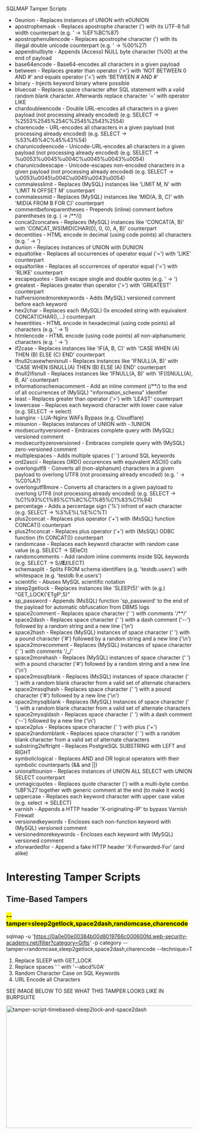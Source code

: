 SQLMAP Tamper Scripts

* 0eunion - Replaces instances of <int> UNION with <int>e0UNION
* apostrophemask - Replaces apostrophe character (') with its UTF-8 full width counterpart (e.g. ' -> %EF%BC%87)
* apostrophenullencode - Replaces apostrophe character (') with its illegal double unicode counterpart (e.g. ' -> %00%27)
* appendnullbyte - Appends (Access) NULL byte character (%00) at the end of payload
* base64encode - Base64-encodes all characters in a given payload
* between - Replaces greater than operator ('>') with 'NOT BETWEEN 0 AND #' and equals operator ('=') with 'BETWEEN # AND #'
* binary - Injects keyword binary where possible
* bluecoat - Replaces space character after SQL statement with a valid random blank character. Afterwards replace character '=' with operator LIKE
* chardoubleencode - Double URL-encodes all characters in a given payload (not processing already encoded) (e.g. SELECT -> %2553%2545%254C%2545%2543%2554)
* charencode - URL-encodes all characters in a given payload (not processing already encoded) (e.g. SELECT -> %53%45%4C%45%43%54)
* charunicodeencode - Unicode-URL-encodes all characters in a given payload (not processing already encoded) (e.g. SELECT -> %u0053%u0045%u004C%u0045%u0043%u0054)
* charunicodeescape - Unicode-escapes non-encoded characters in a given payload (not processing already encoded) (e.g. SELECT -> \u0053\u0045\u004C\u0045\u0043\u0054)
* commalesslimit - Replaces (MySQL) instances like 'LIMIT M, N' with 'LIMIT N OFFSET M' counterpart
* commalessmid - Replaces (MySQL) instances like 'MID(A, B, C)' with 'MID(A FROM B FOR C)' counterpart
* commentbeforeparentheses - Prepends (inline) comment before parentheses (e.g. ( -> /**/()
* concat2concatws - Replaces (MySQL) instances like 'CONCAT(A, B)' with 'CONCAT_WS(MID(CHAR(0), 0, 0), A, B)' counterpart
* decentities - HTML encode in decimal (using code points) all characters (e.g. ' -> &#39;)
* dunion - Replaces instances of <int> UNION with <int>DUNION
* equaltolike - Replaces all occurrences of operator equal ('=') with 'LIKE' counterpart
* equaltorlike - Replaces all occurrences of operator equal ('=') with 'RLIKE' counterpart
* escapequotes - Slash escape single and double quotes (e.g. ' -> \')
* greatest - Replaces greater than operator ('>') with 'GREATEST' counterpart
* halfversionedmorekeywords - Adds (MySQL) versioned comment before each keyword
* hex2char - Replaces each (MySQL) 0x<hex> encoded string with equivalent CONCAT(CHAR(),...) counterpart
* hexentities - HTML encode in hexadecimal (using code points) all characters (e.g. ' -> &#x31;)
* htmlencode - HTML encode (using code points) all non-alphanumeric characters (e.g. ' -> &#39;)
* if2case - Replaces instances like 'IF(A, B, C)' with 'CASE WHEN (A) THEN (B) ELSE (C) END' counterpart
* ifnull2casewhenisnull - Replaces instances like 'IFNULL(A, B)' with 'CASE WHEN ISNULL(A) THEN (B) ELSE (A) END' counterpart
* ifnull2ifisnull - Replaces instances like 'IFNULL(A, B)' with 'IF(ISNULL(A), B, A)' counterpart
* informationschemacomment - Add an inline comment (/**/) to the end of all occurrences of (MySQL) "information_schema" identifier
* least - Replaces greater than operator ('>') with 'LEAST' counterpart
* lowercase - Replaces each keyword character with lower case value (e.g. SELECT -> select)
* luanginx - LUA-Nginx WAFs Bypass (e.g. Cloudflare)
* misunion - Replaces instances of UNION with -.1UNION
* modsecurityversioned - Embraces complete query with (MySQL) versioned comment
* modsecurityzeroversioned - Embraces complete query with (MySQL) zero-versioned comment
* multiplespaces - Adds multiple spaces (' ') around SQL keywords
* ord2ascii - Replaces ORD() occurences with equivalent ASCII() calls
* overlongutf8 - Converts all (non-alphanum) characters in a given payload to overlong UTF8 (not processing already encoded) (e.g. ' -> %C0%A7)
* overlongutf8more - Converts all characters in a given payload to overlong UTF8 (not processing already encoded) (e.g. SELECT -> %C1%93%C1%85%C1%8C%C1%85%C1%83%C1%94)
* percentage - Adds a percentage sign ('%') infront of each character (e.g. SELECT -> %S%E%L%E%C%T)
* plus2concat - Replaces plus operator ('+') with (MsSQL) function CONCAT() counterpart
* plus2fnconcat - Replaces plus operator ('+') with (MsSQL) ODBC function {fn CONCAT()} counterpart
* randomcase - Replaces each keyword character with random case value (e.g. SELECT -> SEleCt)
* randomcomments - Add random inline comments inside SQL keywords (e.g. SELECT -> S/**/E/**/LECT)
* schemasplit - Splits FROM schema identifiers (e.g. 'testdb.users') with whitespace (e.g. 'testdb 9.e.users')
* scientific - Abuses MySQL scientific notation
* sleep2getlock - Replaces instances like 'SLEEP(5)' with (e.g.) "GET_LOCK('ETgP',5)"
* sp_password - Appends (MsSQL) function 'sp_password' to the end of the payload for automatic obfuscation from DBMS logs
* space2comment - Replaces space character (' ') with comments '/**/'
* space2dash - Replaces space character (' ') with a dash comment ('--') followed by a random string and a new line ('\n')
* space2hash - Replaces (MySQL) instances of space character (' ') with a pound character ('#') followed by a random string and a new line ('\n')
* space2morecomment - Replaces (MySQL) instances of space character (' ') with comments '/**_**/'
* space2morehash - Replaces (MySQL) instances of space character (' ') with a pound character ('#') followed by a random string and a new line ('\n')
* space2mssqlblank - Replaces (MsSQL) instances of space character (' ') with a random blank character from a valid set of alternate characters
* space2mssqlhash - Replaces space character (' ') with a pound character ('#') followed by a new line ('\n')
* space2mysqlblank - Replaces (MySQL) instances of space character (' ') with a random blank character from a valid set of alternate characters
* space2mysqldash - Replaces space character (' ') with a dash comment ('--') followed by a new line ('\n')
* space2plus - Replaces space character (' ') with plus ('+')
* space2randomblank - Replaces space character (' ') with a random blank character from a valid set of alternate characters
* substring2leftright - Replaces PostgreSQL SUBSTRING with LEFT and RIGHT
* symboliclogical - Replaces AND and OR logical operators with their symbolic counterparts (&& and ||)
* unionalltounion - Replaces instances of UNION ALL SELECT with UNION SELECT counterpart
* unmagicquotes - Replaces quote character (') with a multi-byte combo %BF%27 together with generic comment at the end (to make it work)
* uppercase - Replaces each keyword character with upper case value (e.g. select -> SELECT)
* varnish - Appends a HTTP header 'X-originating-IP' to bypass Varnish Firewall
* versionedkeywords - Encloses each non-function keyword with (MySQL) versioned comment
* versionedmorekeywords - Encloses each keyword with (MySQL) versioned comment
* xforwardedfor - Append a fake HTTP header 'X-Forwarded-For' (and alike)

<h1>Interesting Tamper Scripts</h1>

<h2>Time-Based Tampers</h2>
<h3><mark>--tamper=sleep2getlock,space2dash,randomcase,charencode</mark></h3>

sqlmap -u 'https://0a0e00e00384b00d8019766c000600fd.web-security-academy.net/filter?category=Gifts' -p category --tamper=randomcase,sleep2getlock,space2dash,charencode --technique=T

1. Replace SLEEP with GET_LOCK
2. Replace spaces ' ' with '--abcd%0A'
3. Random Character Case on SQL Keywords
4. URL Encode all Characters

SEE IMAGE BELOW TO SEE WHAT THIS TAMPER LOOKS LIKE IN BURPSUITE



<img width="1904" height="330" alt="tamper-script-timebased-sleep2lock-and-space2dash" src="https://github.com/user-attachments/assets/5d9b2930-7680-4268-8f2e-43f85250fb2a" />
